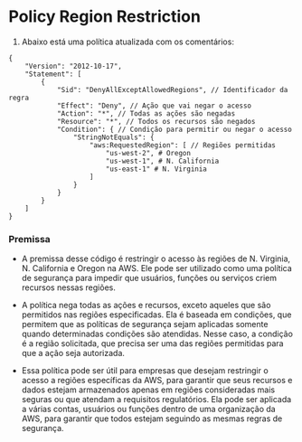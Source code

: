 # Policy Region Restriction

1. Abaixo está uma política atualizada com os comentários:

```:bash
{
    "Version": "2012-10-17",
    "Statement": [
        {
            "Sid": "DenyAllExceptAllowedRegions", // Identificador da regra
            "Effect": "Deny", // Ação que vai negar o acesso
            "Action": "*", // Todas as ações são negadas
            "Resource": "*", // Todos os recursos são negados
            "Condition": { // Condição para permitir ou negar o acesso
                "StringNotEquals": {
                    "aws:RequestedRegion": [ // Regiões permitidas
                        "us-west-2", # Oregon
                        "us-west-1", # N. California
                        "us-east-1" # N. Virginia
                    ]
                }
            }
        }
    ]
}
```


### Premissa

- A premissa desse código é restringir o acesso às regiões de N. Virginia, N. California e Oregon na AWS. Ele pode ser utilizado como uma política de segurança para impedir que usuários, funções ou serviços criem recursos nessas regiões.

- A política nega todas as ações e recursos, exceto aqueles que são permitidos nas regiões especificadas. Ela é baseada em condições, que permitem que as políticas de segurança sejam aplicadas somente quando determinadas condições são atendidas. Nesse caso, a condição é a região solicitada, que precisa ser uma das regiões permitidas para que a ação seja autorizada.

- Essa política pode ser útil para empresas que desejam restringir o acesso a regiões específicas da AWS, para garantir que seus recursos e dados estejam armazenados apenas em regiões consideradas mais seguras ou que atendam a requisitos regulatórios. Ela pode ser aplicada a várias contas, usuários ou funções dentro de uma organização da AWS, para garantir que todos estejam seguindo as mesmas regras de segurança.
